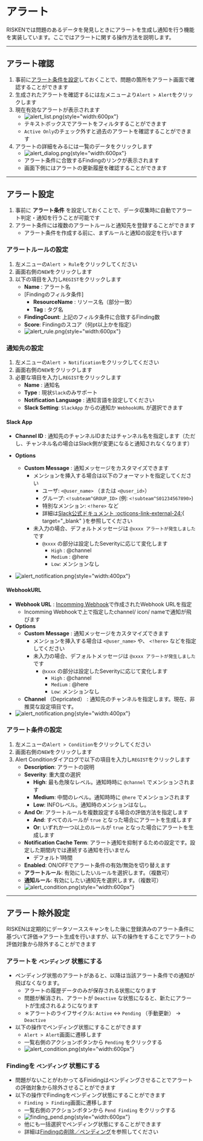 # アラート
RISKENでは問題のあるデータを発見しときにアラートを生成し通知を行う機能を実装しています。ここではアラートに関する操作方法を説明します。

---

## アラート確認
1. 事前に[アラート条件を設定](#_3)しておくことで、問題の箇所をアラート画面で確認することができます
2. 生成されたアラートを確認するには左メニューより`Alert > Alert`をクリックします
3. 現在有効なアラートが表示されます
    - ![alert_list.png](/img/risken/alert_list.png){style="width:600px"}
    - テキストボックスでアラートをフィルタすることができます
    - `Active Only`のチェック外すと過去のアラートを確認することができます
4. アラートの詳細をみるには一覧のデータをクリックします
    - ![alert_dialog.png](/img/risken/alert_dialog.png){style="width:600px"}
    - アラート条件に合致するFindingのリンクが表示されます
    - 画面下側にはアラートの更新履歴を確認することができます

---


## アラート設定
1. 事前に **アラート条件** を設定しておくことで、データ収集時に自動でアラート判定・通知を行うことが可能です
2. アラート条件には複数のアラートルールと通知先を登録することができます
    - アラート条件を作成する前に、まずルールと通知の設定を行います

### アラートルールの設定
1. 左メニューの`Alert > Rule`をクリックしてください
2. 画面右側の`NEW`をクリックします
3. 以下の項目を入力し`REGIST`をクリックします
    - **Name** : アラート名
    - [Findingのフィルタ条件]
        - **ResourceName** : リソース名（部分一致）
        - **Tag** : タグ名
    - **FindingCount**: 上記のフィルタ条件に合致するFinding数
    - **Score**: Findingのスコア（何pt以上かを指定）
    - ![alert_rule.png](/img/risken/alert_rule.png){style="width:600px"}

### 通知先の設定
1. 左メニューの`Alert > Notification`をクリックしてください
2. 画面右側の`NEW`をクリックします
3. 必要な項目を入力し`REGIST`をクリックします
    - **Name** : 通知名
    - **Type** : 現状`Slack`のみサポート
    - **Notification Language** : 通知言語を設定してください
    - **Slack Setting**: `SlackApp` からの通知か `WebhookURL` が選択できます

#### Slack App
- **Channel ID** : 通知先のチャンネルIDまたはチャンネル名を指定します（ただし、チャンネル名の場合はSlack側が変更になると通知されなくなります）
- **Options**
    - **Custom Message** : 通知メッセージをカスタマイズできます
        - メンションを挿入する場合は以下のフォーマットを指定してください
            - ユーザ: `<@user_name>` （または `<@user_id>`）
            - グループ: `<!subteam^GROUP_ID>`  (例: `<!subteam^S01234567890>`)
            - 特別なメンション: `<!here>` など
            - 詳細は[Slack公式ドキュメント :octicons-link-external-24:](https://api.slack.com/reference/surfaces/formatting#mentioning-users){ target="_blank" }を参照してください
        - 未入力の場合、デフォルトメッセージは `@xxxx アラートが発生しました` です
            - `@xxxx` の部分は設定したSeverityに応じて変化します
                - `High` : @channel
                - `Medium` : @here
                - `Low`: メンションなし

- ![alert_notification.png](/img/risken/alert_notification_slackapp.png){style="width:400px"}

#### WebhookURL
- **Webhook URL** : [Incomming Webhook](https://api.slack.com/messaging/webhooks)で作成されたWebhook URLを指定
    - Incomming Webhookで上で指定したchannel/ icon/ nameで通知が飛びます
- **Options**
    - **Custom Message** : 通知メッセージをカスタマイズできます
        - メンションを挿入する場合は `<@user_name>` や、 `<!here>` などを指定してください
        - 未入力の場合、デフォルトメッセージは `@xxxx アラートが発生しました` です
            - `@xxxx` の部分は設定したSeverityに応じて変化します
                - `High` : @channel
                - `Medium` : @here
                - `Low`: メンションなし
    - **Channel** （Depricated） : 通知先のチャンネルを指定します。現在、非推奨な設定項目です。
- ![alert_notification.png](/img/risken/alert_notification_webhook.png){style="width:400px"}

### アラート条件の設定
1. 左メニューの`Alert > Condition`をクリックしてください
2. 画面右側の`NEW`をクリックします
3. Alert Conditionダイアログで以下の項目を入力し`REGIST`をクリックします
    - **Description**: アラートの説明
    - **Severity**: 重大度の選択
        - **High**: 最も危険なレベル。通知時時に `@channel` でメンションされます
        - **Medium**: 中間のレベル。通知時時に `@here` でメンションされます
        - **Low**: INFOレベル。通知時のメンションはなし。
    - **And Or**: アラートルールを複数設定する場合の評価方法を指定します
        - **And**: すべてのルールが `true` となった場合にアラートを生成します
        - **Or**: いずれか一つ以上のルールが `true` となった場合にアラートを生成します
    - **Notification Cache Term**: アラート通知を抑制するための設定です。設定した期間内では連続する通知を行いません
        - デフォルト1時間
    - **Enabled**: ON/OFFでアラート条件の有効/無効を切り替えます
    - **アラートルール**: 有効にしたいルールを選択します。（複数可）
    - **通知ルール**: 有効にしたい通知先を選択します。（複数可）
    - ![alert_condition.png](/img/risken/alert_condition.png){style="width:600px"}

---

## アラート除外設定

RISKENは定期的にデータソーススキャンをした後に登録済みのアラート条件に基づいて評価→アラート生成を行いますが、以下の操作をすることでアラートの評価対象から除外することができます

### アラートを `ペンディング` 状態にする
- ペンディング状態のアラートがあると、以降は当該アラート条件での通知が飛ばなくなります。
    - アラートの履歴データのみが保存される状態になります
    - 問題が解消され、アラートが `Deactive` な状態になると、新たにアラートが生成されるようになります
    - ＊アラートのライフサイクル: `Active` <-> `Pending` （手動更新） -> `Deactive`
- 以下の操作でペンディング状態にすることができます
    - `Alert > Alert`画面に遷移します
    - 一覧右側のアクションボタンから `Pending` をクリックする
    - ![alert_condition.png](/img/risken/alert_pend.png){style="width:600px"}

### Findingを `ペンディング` 状態にする
- 問題がないことがわかってるFinidingはペンディングさせることでアラートの評価対象から除外させることができます
- 以下の操作でFindingをペンディング状態にすることができます
    - `Finding > Finding`画面に遷移します
    - 一覧右側のアクションボタンから `Pend Finding` をクリックする
    - ![finding_pend.png](/img/risken/finding_pend.png){style="width:600px"}
    - 他にも一括選択でペンディング状態にすることができます
    - 詳細は[Findingの削除／ペンディング](/risken/finding/#_4)を参照してください
